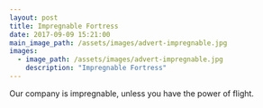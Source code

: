 ```yaml
---
layout: post
title: Impregnable Fortress
date: 2017-09-09 15:21:00
main_image_path: /assets/images/advert-impregnable.jpg
images:
  - image_path: /assets/images/advert-impregnable.jpg
    description: "Impregnable Fortress"
---
```


Our company is impregnable, unless you have the power of flight.